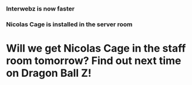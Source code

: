 ### Interwebz is now faster
### Nicolas Cage is installed in the server room
# Will we get Nicolas Cage in the staff room tomorrow? Find out next time on Dragon Ball Z!
